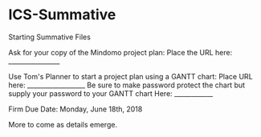 # ICS-Summative
Starting Summative Files

Ask for your copy of the Mindomo project plan:  Place the URL here: ________________

Use Tom's Planner to start a project plan using a GANTT chart: Place URL here: __________________
Be sure to make password protect the chart but supply your password to your GANTT chart Here: ____________

Firm Due Date: Monday, June 18th, 2018

More to come as details emerge.

